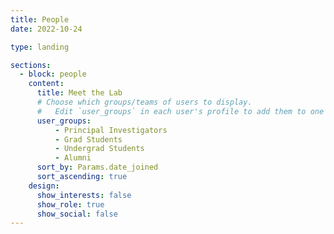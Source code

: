 ```yaml
---
title: People
date: 2022-10-24

type: landing

sections:
  - block: people
    content:
      title: Meet the Lab
      # Choose which groups/teams of users to display.
      #   Edit `user_groups` in each user's profile to add them to one or more of these groups.
      user_groups:
          - Principal Investigators
          - Grad Students
          - Undergrad Students
          - Alumni
      sort_by: Params.date_joined
      sort_ascending: true
    design:
      show_interests: false
      show_role: true
      show_social: false
---
```

